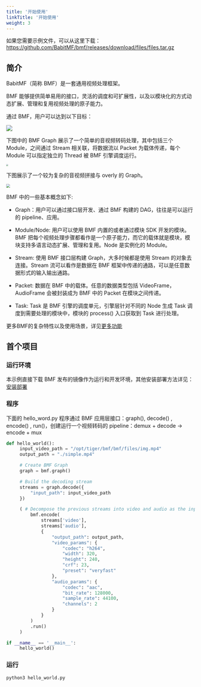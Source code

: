 ```yaml
---
title: '开始使用'
linkTitle: '开始使用'
weight: 3
---
```



如果您需要示例文件，可以从这里下载：<https://github.com/BabitMF/bmf/releases/download/files/files.tar.gz>

## 简介

BabitMF（简称 BMF）是一套通用视频处理框架。

BMF 能够提供简单易用的接口，灵活的调度和可扩展性，以及以模块化的方式动态扩展、管理和复用视频处理的原子能力。

通过 BMF，用户可以达到以下目标：

<img src="/img/docs/goals.png" style="zoom:100%;" />





下图中的 BMF Graph 展示了一个简单的音视频转码处理，其中包括三个 Module，之间通过 Stream 相关联，将数据流以 Packet 为载体传递，每个 Module 可以指定独立的 Thread 被 BMF 引擎调度运行。

<img src="/img/docs/simple_graph.png" style="zoom:30%;" />

下图展示了一个较为复杂的音视频拼接与 overly 的 Graph。

<img src="/img/docs/complex_graph.png" style="zoom:60%;" />



BMF 中的一些基本概念如下:

- Graph：用户可以通过接口层开发、通过 BMF 构建的 DAG，往往是可以运行的 pipeline、应用。

- Module/Node: 用户可以使用 BMF 内置的或者通过模块 SDK 开发的模块。BMF 把每个视频处理步骤都看作是一个原子能力，而它的载体就是模块，模块支持多语言动态扩展、管理和复用。Node 是实例化的 Module。

- Stream: 使用 BMF 接口层构建 Graph，大多时候都是使用 Stream 的对象去连接。Stream 流可以看作是数据在 BMF 框架中传递的通路，可以是任意数据形式的输入输出通路。

- Packet: 数据在 BMF 中的载体。任意的数据类型包括 VideoFrame，AudioFrame 会被封装成为 BMF 中的 Packet 在模块之间传递。

- Task: Task 是 BMF 引擎的调度单元，引擎层针对不同的 Node 生成 Task 调度到需要处理的模块中，模块的 process() 入口获取到 Task 进行处理。



更多BMF的复杂特性以及使用场景，详见[更多功能](http://babitmf.github.io/docs/bmf/multiple_features)



## 首个项目
### 运行环境
本示例直接下载 BMF 发布的镜像作为运行和开发环境，其他安装部署方法详见：[安装部署](http://babitmf.github.io/docs/bmf/getting_started_yourself/install)


### 程序

下面的 hello_word.py 程序通过 BMF 应用层接口：graph(), decode() , encode() , run()，创建运行一个视频转码的 pipeline：demux + decode -> encode + mux

```python
def hello_world():
     input_video_path = "/opt/tiger/bmf/bmf/files/img.mp4"
     output_path = "./simple.mp4"

     # Create BMF Graph
     graph = bmf.graph()

     # Build the decoding stream
     streams = graph.decode({
         "input_path": input_video_path
     })

     ( # Decompose the previous streams into video and audio as the input of the encode interface, as well as the encoding parameters, create the encoding stream and run it directly
         bmf.encode(
             streams['video'],
             streams['audio'],
             {
                 "output_path": output_path,
                 "video_params": {
                     "codec": "h264",
                     "width": 320,
                     "height": 240,
                     "crf": 23,
                     "preset": "veryfast"
                 },
                 "audio_params": {
                     "codec": "aac",
                     "bit_rate": 128000,
                     "sample_rate": 44100,
                     "channels": 2
                 }
             }
         )
         .run()
     )

if __name__ == '__main__':
     hello_world()
```
### 运行

`python3 hello_world.py`
